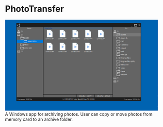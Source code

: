 # PhotoTransfer
![alt text](https://github.com/l-Aleksey-Nikolaev-l/PhotoTransfer/blob/master/Screen1.PNG)
A Windows app for archiving photos. User can copy or move photos from memory card to an archive folder. 
